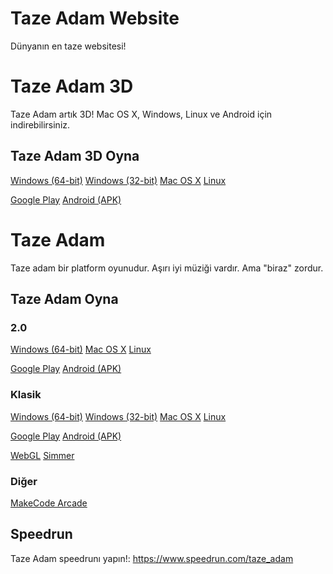 # Taze Adam Website

Dünyanın en taze websitesi!

# Taze Adam 3D

Taze Adam artık 3D! Mac OS X, Windows, Linux ve Android için indirebilirsiniz.

## Taze Adam 3D Oyna
[Windows (64-bit)](https://www.mediafire.com/file/4zayh09cdtyowsm/TazeAdam3DWindows.zip/file)
[Windows (32-bit)](https://www.mediafire.com/file/xf9tjr740n5lyf3/TazeAdam3D32Windows.zip/file)
[Mac OS X](https://www.mediafire.com/file/8j1kfs05wwa8qn9/Taze_Adam_3D.app.zip/file)
[Linux](https://www.mediafire.com/file/t441iiytcth33nt/LinuxTazeAdam.zip/file)

[Google Play](https://play.google.com/store/apps/details?id=com.SpaceChuck.TAZEADAM3D)
[Android (APK)](https://www.mediafire.com/file/oo2krmrb16otnuo/AndroidAdam3D.apk/file)

# Taze Adam
Taze adam bir platform oyunudur. Aşırı iyi müziği vardır. Ama "biraz" zordur.


## Taze Adam Oyna

### 2.0
[Windows (64-bit)](https://www.mediafire.com/file/hhj3m4hd70emg1t/TazeAdamWndows64.zip/file)
[Mac OS X](https://www.mediafire.com/file/e1mxz3hgalm329s/TazeAdamMacOS.zip/file)
[Linux](https://www.mediafire.com/file/6jx9txppk25s8vq/TazeAdamLinux.zip/file)

[Google Play](https://play.google.com/store/apps/details?id=com.SpaceChuck.tazeadam)
[Android (APK)](https://www.mediafire.com/file/isl0uwsk4ta823c/AndroidAdam.apk/file)

### Klasik
[Windows (64-bit)](https://github.com/SpaceChuck/taze-adam/raw/gh-pages/TazeAdamWindowsx86_64.zip)
[Windows (32-bit)](https://github.com/SpaceChuck/taze-adam/raw/gh-pages/TazeAdamWindowsx86.zip)
[Mac OS X](https://github.com/SpaceChuck/taze-adam/raw/gh-pages/TazeAdamMacOSX.zip)
[Linux](https://www.mediafire.com/file/opcb419by2k83uf/TazeAdamLinux2D.zip/file)

[Google Play](https://play.google.com/store/apps/details?id=com.SpaceChuck.tazeadam)
[Android (APK)](https://github.com/SpaceChuck/taze-adam/raw/gh-pages/AndroidAdam.apk)

[WebGL](https://spacechuck.github.io/play-taze-adam/)
[Simmer](https://simmer.io/@SpaceChuck/taze-adam)

### Diğer
[MakeCode Arcade](https://makecode.com/_PpwPU0VWuiLa)

## Speedrun

Taze Adam speedrunı yapın!: https://www.speedrun.com/taze_adam

